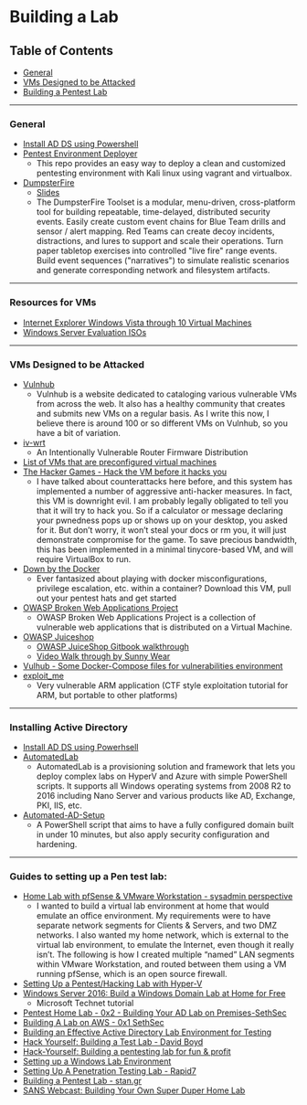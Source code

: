 # Building a Lab


## Table of Contents

* [General](#general)
* [VMs Designed to be Attacked](#vm)
* [Building a Pentest Lab](#building)







-----
### <a name="general"></a>General
* [Install AD DS using Powershell](https://docs.microsoft.com/en-us/windows-server/identity/ad-ds/deploy/install-active-directory-domain-services--level-100-#BKMK_PS)
* [Pentest Environment Deployer](https://github.com/Sliim/pentest-env)
	* This repo provides an easy way to deploy a clean and customized pentesting environment with Kali linux using vagrant and virtualbox.
* [DumpsterFire](https://github.com/TryCatchHCF/DumpsterFire)
	* [Slides](https://github.com/TryCatchHCF/DumpsterFire/raw/master/CactusCon_2017_Presentation/DumpsterFire_CactusCon_2017_Slides.pdf)
	* The DumpsterFire Toolset is a modular, menu-driven, cross-platform tool for building repeatable, time-delayed, distributed security events. Easily create custom event chains for Blue Team drills and sensor / alert mapping. Red Teams can create decoy incidents, distractions, and lures to support and scale their operations. Turn paper tabletop exercises into controlled "live fire" range events. Build event sequences ("narratives") to simulate realistic scenarios and generate corresponding network and filesystem artifacts.





-----
### Resources for VMs
* [Internet Explorer Windows Vista through 10 Virtual Machines](https://github.com/mikescott/ie-virtual-machines/blob/master/README.md)
* [Windows Server Evaluation ISOs](https://www.microsoft.com/en-us/evalcenter/evaluate-windows-server-2012-r)



-----
### <a name="vm"></a>VMs Designed to be Attacked
* [Vulnhub](https://www.Vulnhub.com)
	* Vulnhub is a website dedicated to cataloging various vulnerable VMs from across the web. It also has a healthy community that creates and submits new VMs on a regular basis. As I write this now, I believe there is around 100 or so different VMs on Vulnhub, so you have a bit of variation.
* [iv-wrt](https://github.com/iv-wrt/iv-wrt)
	* An Intentionally Vulnerable Router Firmware Distribution
* [List of VMs that are preconfigured virtual machines](http://www.amanhardikar.com/mindmaps/PracticeUrls.html)
* [The Hacker Games - Hack the VM before it hacks you](http://www.scriptjunkie.us/2012/04/the-hacker-games/)
	* I have talked about counterattacks here before, and this system has implemented a number of aggressive anti-hacker measures.  In fact, this VM is downright evil. I am probably legally obligated to tell you that it will try to hack you. So if a calculator or message declaring your pwnedness pops up or shows up on your desktop, you asked for it. But don’t worry, it won’t steal your docs or rm you, it will just demonstrate compromise for the game.  To save precious bandwidth, this has been implemented in a minimal tinycore-based VM, and will require VirtualBox to run.
* [Down by the Docker](https://www.notsosecure.com/vulnerable-docker-vm/)
	* Ever fantasized about playing with docker misconfigurations, privilege escalation, etc. within a container? Download this VM, pull out your pentest hats and get started 
* [OWASP Broken Web Applications Project](https://www.owasp.org/index.php/OWASP_Broken_Web_Applications_Project)
	* OWASP Broken Web Applications Project is a collection of vulnerable web applications that is distributed on a Virtual Machine.
* [OWASP Juiceshop](https://www.owasp.org/index.php/OWASP_Juice_Shop_Project)
	* [OWASP JuiceShop Gitbook walkthrough](https://www.gitbook.com/book/bkimminich/pwning-owasp-juice-shop/details)
	* [Video Walk through by Sunny Wear](https://www.youtube.com/watch?v=zi3yDovd0RY&list=PL-giMT7sGCVI9T4rKhuiTG4EDmUz-arBo)
* [Vulhub - Some Docker-Compose files for vulnerabilities environment](https://github.com/vulhub/vulhub)
* [exploit_me](https://github.com/bkerler/exploit_me)
	* Very vulnerable ARM application (CTF style exploitation tutorial for ARM, but portable to other platforms)


-----
### Installing Active Directory
* [Install AD DS using Powerhsell](https://docs.microsoft.com/en-us/windows-server/identity/ad-ds/deploy/install-active-directory-domain-services--level-100-#BKMK_PS)
* [AutomatedLab](https://github.com/AutomatedLab/AutomatedLab)
	* AutomatedLab is a provisioning solution and framework that lets you deploy complex labs on HyperV and Azure with simple PowerShell scripts. It supports all Windows operating systems from 2008 R2 to 2016 including Nano Server and various products like AD, Exchange, PKI, IIS, etc.
* [Automated-AD-Setup](https://github.com/OneLogicalMyth/Automated-AD-Setup)
	* A PowerShell script that aims to have a fully configured domain built in under 10 minutes, but also apply security configuration and hardening.






-----
### <a name="building"></a>Guides to setting up a Pen test lab:
* [Home Lab with pfSense & VMware Workstation - sysadmin perspective](http://itpro.outsidesys.com/2015/02/19/home-lab-with-pfsense-workstation/)
	* I wanted to build a virtual lab environment at home that would emulate an office environment.  My requirements were to have separate network segments for Clients & Servers, and two DMZ networks.  I also wanted my home network, which is external to the virtual lab environment, to emulate the Internet, even though it really isn’t. The following is how I created multiple “named” LAN segments within VMware Workstation, and routed between them using a VM running pfSense, which is an open source firewall.
* [Setting Up a Pentest/Hacking Lab with Hyper-V](http://cyberthreathunt.com/2017/04/01/setting-up-a-pentest-lab-with-hyper-v/)
* [Windows Server 2016: Build a Windows Domain Lab at Home for Free](https://social.technet.microsoft.com/wiki/contents/articles/36438.windows-server-2016-build-a-windows-domain-lab-at-home-for-free.aspx#Download)
	* Microsoft Technet tutorial
* [Pentest Home Lab - 0x2 - Building Your AD Lab on Premises-SethSec](https://sethsec.blogspot.com/2017/06/pentest-home-lab-0x2-building-your-ad.html)
* [Building A Lab on AWS - 0x1 SethSec](https://sethsec.blogspot.com/2017/05/pentest-home-lab-0x1-building-your-ad.html)
* [Building an Effective Active Directory Lab Environment for Testing](https://adsecurity.org/?p=2653)
* [Hack Yourself: Building a Test Lab - David Boyd](https://www.youtube.com/watch?v=rgdX-hn0xXU)
* [Hack-Yourself: Building a pentesting lab for fun & profit](https://www.slideshare.net/DavidBoydCISSP/hack-yourself-building-a-pentesting-lab-for-fun-and-profit)
* [Setting up a Windows Lab Environment](http://thehackerplaybook.com/Windows_Domain.htm)
* [Setting Up A Penetration Testing Lab - Rapid7](https://kb.help.rapid7.com/docs/setting-up-a-penetration-testing-lab)
* [Building a Pentest Lab - stan.gr](http://www.stan.gr/2013/03/building-pentest-lab.html)
* [SANS Webcast: Building Your Own Super Duper Home Lab](https://www.youtube.com/watch?v=uzqwoufhwyk&app=desktop)


